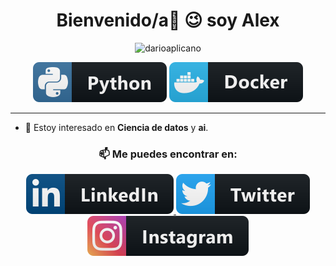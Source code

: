 <h1 align="center">Bienvenido/a👋 😉 soy Alex</h1>
<p align="center"> <img src="https://komarev.com/ghpvc/?username=darioaplicano&label=Profile%20views&color=0e75b6&style=flat" alt="darioaplicano" /> </p>

<div align="center" style="margin-bottom: 10px">
  <img src="https://github.com/MikeCodesDotNET/ColoredBadges/raw/master/svg/dev/languages/python.svg" alt="js" style="max-width: 100%;">
  <img src="https://raw.githubusercontent.com/MikeCodesDotNET/ColoredBadges/master/svg/dev/tools/docker.svg" alt="js" style="max-width: 100%;">
</div>


<hr />

- 👀 Estoy interesado en **Ciencia de datos** y **ai**.

<h3 align="center">📫 Me puedes encontrar en:</h3>
<div align="center">
  <a href="https://www.linkedin.com/in/darioaplicano/">
    <img src="https://github.com/MikeCodesDotNET/ColoredBadges/raw/master/svg/social/linkedin.svg" alt="linkedin" style="max-width: 100%;">
  </a>
  <a href="https://twitter.com/darioaplicano">
    <img src="https://github.com/MikeCodesDotNET/ColoredBadges/raw/master/svg/social/twitter.svg" alt="twitter" style="max-width: 100%;">
  </a>
  <a href="https://www.instagram.com/darioaplicano/">
    <img src="https://raw.githubusercontent.com/MikeCodesDotNET/ColoredBadges/master/svg/social/instagram.svg" alt="instagram" style="max-width: 100%;">
  </a>
</div>

<!---
**adfaplicano/adfaplicano** is a ✨ _special_ ✨ repository because its `README.md` (this file) appears on your GitHub profile.
You can click the Preview link to take a look at your changes.
--->

